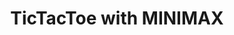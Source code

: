 ---
layout: post
title: TicTacToe with MINIMAX
tags: [python, MINIMAX, AI]
image: /assets/posts/tic-tac-toe/tic-tac-toe.png
---